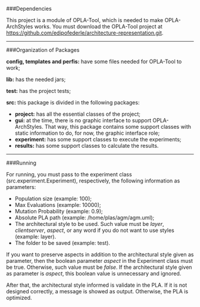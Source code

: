 ###Dependencies

This project is a module of OPLA-Tool, which is needed to make OPLA-ArchStyles works. You must download the OPLA-Tool project at https://github.com/edipofederle/architecture-representation.git.

---------------------------------------------------------------------------------------------------------------------

###Organization of Packages

**config, templates and perfis:** have some files needed for OPLA-Tool to work;

**lib:** has the needed jars;

**test:** has the project tests;

**src:** this package is divided in the following packages:

* **project:** has all the essential classes of the project;
* **gui:** at the time, there is no graphic interface to support OPLA-ArchStyles. That way, this package contains some support classes with static information to do, for now, the graphic interface role;
* **experiment:** has some support classes to execute the experiments;
* **results:** has some support classes to calculate the results.

-------------------------------------------------------------------------------------------------------------------

###Running

For running, you must pass to the experiment class (src.experiment.Experiment), respectively, the following information as parameters:

* Population size (example: 100);
* Max Evaluations (example: 10000);
* Mutation Probability (example: 0.9);
* Absolute PLA path (example: /home/plas/agm/agm.uml);
* The architectural style to be used. Such value must be *layer*, *clientserver*, *aspect*, or any word if you do not want to use styles (example: layer).
* The folder to be saved (example: test).

If you want to preserve aspects in addition to the architectural style given as parameter, then the boolean parameter *aspect* in the Experiment class must be true. Otherwise, such value must be *false*. If the architectural style given as parameter is *aspect*, this boolean value is unnecessary and ignored.

After that, the architectural style informed is validate in the PLA. If it is not designed correctly, a message is showed as output. Otherwise, the PLA is optimized.


